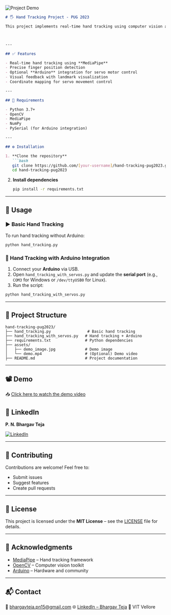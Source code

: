 ![Project Demo](assets/demo_image.png)

````md
# 🖐️ Hand Tracking Project - PUG 2023

This project implements real-time hand tracking using computer vision and optionally controls servo motors through an **Arduino** microcontroller. Developed as part of the **PUG 2023** initiative, it offers an intuitive interface for detecting finger positions and translating them into motion commands.



---

## ✅ Features

- Real-time hand tracking using **MediaPipe**
- Precise finger position detection
- Optional **Arduino** integration for servo motor control
- Visual feedback with landmark visualization
- Coordinate mapping for servo movement control

---

## 🧰 Requirements

- Python 3.7+
- OpenCV
- MediaPipe
- NumPy
- PySerial (for Arduino integration)

---

## ⚙️ Installation

1. **Clone the repository**
   ```bash
   git clone https://github.com/[your-username]/hand-tracking-pug2023.git
   cd hand-tracking-pug2023
````

2. **Install dependencies**

   ```bash
   pip install -r requirements.txt
   ```

---

## 🚀 Usage

### ▶️ Basic Hand Tracking

To run hand tracking without Arduino:

```bash
python hand_tracking.py
```

### 🧠 Hand Tracking with Arduino Integration

1. Connect your **Arduino** via USB.
2. Open `hand_tracking_with_servos.py` and update the **serial port** (e.g., `COM3` for Windows or `/dev/ttyUSB0` for Linux).
3. Run the script:

```bash
python hand_tracking_with_servos.py
```

---

## 📁 Project Structure

```
hand-tracking-pug2023/
├── hand_tracking.py                # Basic hand tracking
├── hand_tracking_with_servos.py   # Hand tracking + Arduino
├── requirements.txt               # Python dependencies
├── assets/
│   ├── demo_image.jpg             # Demo image
│   └── demo.mp4                   # (Optional) Demo video
├── README.md                      # Project documentation
```

---

## 📽️ Demo

📥 [Click here to watch the demo video](assets/demo_video.mp4)


## 👤 LinkedIn

**P. N. Bhargav Teja**

[![LinkedIn](https://img.shields.io/badge/LinkedIn-Bhargav%20Teja-blue?logo=linkedin)](https://www.linkedin.com/in/p-n-b-t)

---

## 🤝 Contributing

Contributions are welcome! Feel free to:

* Submit issues
* Suggest features
* Create pull requests

---

## 📄 License

This project is licensed under the **MIT License** – see the [LICENSE](LICENSE) file for details.

---

## 🙏 Acknowledgments

* [MediaPipe](https://mediapipe.dev/) – Hand tracking framework
* [OpenCV](https://opencv.org/) – Computer vision toolkit
* [Arduino](https://www.arduino.cc/) – Hardware and community

---

## 📬 Contact

📧 [bhargavteja.pn15@gmail.com](mailto:bhargavteja5098171@gmail.com)
🌐 [LinkedIn – Bhargav Teja](https://www.linkedin.com/in/p-n-b-t)
📍 VIT Vellore 

```
